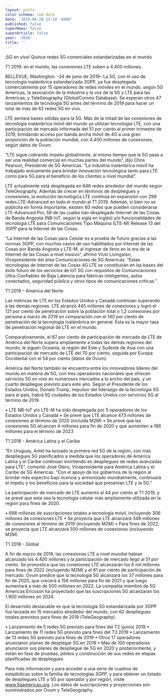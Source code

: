 ```yaml
---
layout: posts
color-schema: red-dark
date: '2019-06-24 13:14 -0400'
published: false
superNews: false
superArticle: false
year: '2018'
title: ''
---
```

¡5G en vivo! Quince redes 5G comerciales estandarizadas en el mundo 


T1 2019: en el mundo, las conexiones LTE suben a 4.400 millones. 


BELLEVUE, Washington. –24 de junio de 2019– La 5G, con el uso de tecnología inalámbrica estandarizada 3GPP, ya fue desplegada comercialmente por 15 operadores de redes móviles en el mundo, según 5G Americas, la asociación de la industria y la voz de la 5G y LTE para las Américas, y TeleGeography (GlobalComms Database).  Se esperan otros 47 lanzamientos de tecnología 5G antes del término de 2019 para hacer un total de más de 62 redes 5G en vivo.
 
LTE sentará bases sólidas para la 5G. Más de la mitad de las conexiones de tecnología inalámbrica móvil del mundo ya utilizan tecnología LTE, con una participación de mercado informada del 51 por ciento al primer trimestre de 2019, brindando acceso por banda ancha móvil de 4G a una gran proporción de la población mundial, con 4.400 millones de conexiones, según datos de Ovum.
 
“LTE sigue cobrando ímpetu globalmente, al mismo tiempo que la 5G pasa a ser una realidad comercial en muchas partes del mundo”, dijo Chris Pearson, Presidente de 5G Americas. “La industria inalámbrica móvil ha trabajado arduamente para brindar innovación tecnológica tanto para LTE como para 5G para el beneficio de los clientes a nivel mundial”.
 
LTE actualmente está desplegada en 646 redes alrededor del mundo según TeleGeography. Además de crecer en términos de despliegues y conexiones, la evolución tecnológica LTE continúa en expansión con 299 redes LTE-Advanced en todo el mundo al T1 2019. Además, si bien no se publicita en forma importante, existen 60 redes que pueden considerarse LTE-Advanced Pro, 58 de las cuales han desplegado Internet de las Cosas de Banda Angosta (NB-IoT, según la sigla en inglés) y/o funcionalidades de tecnología LTE para Comunicaciones Tipo Máquina (LTE-M) Release 13 del 3GPP para la Internet de las Cosas.
 
“La Internet de las Cosas para Celular es a prueba de futuro gracias a las normas 3GPP, con muchos casos de uso habilitados por Internet de las Cosas por Banda Angosta y LTE-M, al ingresar de lleno en la era de la Internet de las Cosas a nivel masivo”, afirmó Vicki Livingston, Vicepresidente del área Comunicaciones de 5G Americas. “Estas tecnologías de Internet de las Cosas 4G LTE se constituirán en las bases del éxito futuro de los servicios de IoT 5G con requisitos de Comunicaciones Ultra-Confiables de Baja Latencia para fábricas inteligentes, autos conectados, seguridad pública y otros tipos de comunicaciones críticas.”
 
T1 2019 – América del Norte
 
Las métricas de LTE en los Estados Unidos y Canadá continúan superando a las demás regiones. LTE alcanzó 445 millones de conexiones y logró el 121 por ciento de penetración sobre la población total o 1,2 conexiones por persona a marzo de 2019 en comparación con el 140 por ciento de penetración de la tecnología inalámbrica en general. Esta es la mayor tasa de penetración regional de LTE en el mundo.
 
Comparativamente, el 87 por ciento de participación de mercado de LTE de América del Norte supera ampliamente a todas las demás regiones del mundo; le siguen Oceanía, la región del Este y Sudeste de Asia con una participación de mercado de LTE del 70 por ciento, seguida por Europa Occidental con el 54 por ciento (datos de Ovum).
 
América del Norte también se encuentra entre los innovadores líderes del mundo en materia de 5G, con tres operadores nacionales que ofrecen servicios 5G en vivo en numerosos mercados a lo ancho del país, y un cuarto despliegue previsto para este año. Según el Presidente de los Estados Unidos, Donald Trump, impulsor del liderazgo de la tecnología 5G para el país, habrá 92 ciudades de los Estados Unidos con servicios 5G al término de 2019.
  
•	LTE NB-IoT y/o LTE-M ha sido desplegada por 5 operadores de los Estados Unidos y Canadá
•	Se prevé que LTE alcance 473 millones de conexiones al término de 2020 (incluida M2M)
•	Se prevé que las conexiones 5G alcancen 4 millones para fin de 2020 y que aumenten a 186 millones para el término de 2023
 
T1 2018 - América Latina y el Caribe
 
 “En Uruguay, Antel ha lanzado la primera red 5G de la región, con más despliegues 5G planificados a medida que los operadores de América Latina y el Caribe continúan invirtiendo en despliegues de redes avanzadas para LTE”, comentó José Otero, Vicepresidente para América Latina y el Caribe de 5G Americas. “Con el apoyo de los gobiernos de la región al brindar más espectro bajo licencia y armonizado mundialmente, continuará el ímpetu y los beneficios para la sociedad que presentan LTE y la 5G.”
 
La participación de mercado de LTE aumentó al 44 por ciento al T1 2019, y se prevé que esta sea la tecnología celular más ampliamente utilizada en la región para fines de 2020. 
  
•	698 millones de suscripciones totales a tecnología móvil, incluyendo 306 millones de conexiones LTE
•	Se proyecta que LTE alcanzará 348 millones de conexiones al término de 2019 (incluyendo M2M)
•	Para fines de 2022, se proyecta que LTE alcanzará 500 millones de conexiones (incluyendo M2M)
 
T1 2018 - Global
 
A fin de marzo de 2019, las conexiones LTE a nivel mundial habían alcanzado los 4.400 millones y la participación de mercado llegó al 51 por ciento. Se pronostica que las conexiones LTE alcanzarán los 6 mil millones para fines de 2022 (incluyendo M2M) y el 61 por ciento de participación de mercado. Ovum predice que la tecnología 5G alcanzará los 37 millones para fin de 2020, que crecerá a 156 millones para fin de 2021 y que luego aumentará a más de 500 millones en 2022. La compañía miembro de 5G Americas Ericsson ha proyectado que las suscripciones 5G alcanzarán los 1.900 millones en 2024.
 
El desarrollo destacable es que la tecnología 5G estandarizada por 3GPP fue lanzada en 15 mercados alrededor del mundo, con 62 despliegues totales previstos para fines de 2019 (TeleGeography).
  
•	Lanzamiento de 5 redes 5G previsto para fines del T2 (junio) 2019
•	Lanzamiento de 11 redes 5G previsto para fines del T3 2019
•	Lanzamiento de 13 redes 5G previsto para fines de 2019
•	Otros 17 operadores anunciaron planes de desplegar 5G en 2019
•	Más de 100 operadores anunciaron sus planes de despliegue de 5G en 2020 y posteriormente, y están en fase de pruebas, pilotos y construcción de sus redes en etapas planificadas de despliegues
 
Para más información y para acceder a una serie de cuadros de estadísticas sobre la familia de tecnologías 3GPP, y para obtener un listado de despliegues LTE y 5G por operador y por región, visite www.5gamericas.org. Los datos de suscripciones y proyecciones son suministrados por Ovum y TeleGeography.